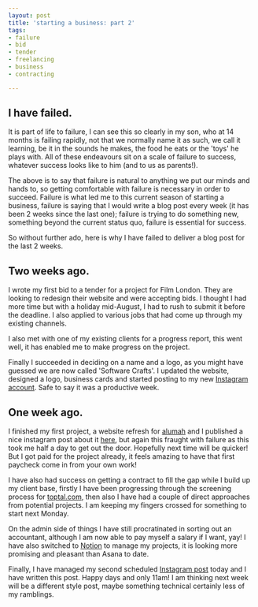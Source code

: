 ```yaml
---
layout: post
title: 'starting a business: part 2'
tags:
- failure
- bid
- tender
- freelancing
- business
- contracting

---
```

## I have failed.

It is part of life to failure, I can see this so clearly in my son, who at 14 months is failing rapidly, not that we normally name it as such, we call it learning, be it in the sounds he makes, the food he eats or the 'toys' he plays with. All of these endeavours sit on a scale of failure to success, whatever success looks like to him (and to us as parents!).

The above is to say that failure is natural to anything we put our minds and hands to, so getting comfortable with failure is necessary in order to succeed. Failure is what led me to this current season of starting a business, failure is saying that I would write a blog post every week (it has been 2 weeks since the last one); failure is trying to do something new, something beyond the current status quo, failure is essential for success.

So without further ado, here is why I have failed to deliver a blog post for the last 2 weeks.

## Two weeks ago.

I wrote my first bid to a tender for a project for Film London. They are looking to redesign their website and were accepting bids. I thought I had more time but with a holiday mid-August, I had to rush to submit it before the deadline. I also applied to various jobs that had come up through my existing channels.

I also met with one of my existing clients for a progress report, this went well, it has enabled me to make progress on the project.

Finally I succeeded in deciding on a name and a logo, as you might have guessed we are now called 'Software Crafts'. I updated the website, designed a logo, business cards and started posting to my new [Instagram account](https://www.instagram.com/softwarecrafts/ "Instagram Account"). Safe to say it was a productive week.

## One week ago.

I finished my first project, a website refresh for [alumah](https://www.alumah.co.uk "Alumah") and I published a nice instagram post about it [here](https://www.instagram.com/p/B1_zR5XnJ_R/ "Instgram Post"), but again this fraught with failure as this took me half a day to get out the door. Hopefully next time will be quicker! But I got paid for the project already, it feels amazing to have that first paycheck come in from your own work!

I have also had success on getting a contract to fill the gap while I build up my client base, firstly I have been progressing through the screening process for [toptal.com](), then also I have had a couple of direct approaches from potential projects. I am keeping my fingers crossed for something to start next Monday.

On the admin side of things I have still procratinated in sorting out an accountant, although I am now able to pay myself a salary if I want, yay! I have also switched to [Notion](https://www.notion.so "Notion") to manage my projects, it is looking more promising and pleasant than Asana to date.

Finally, I have managed my second scheduled [Instagram post](https://www.instagram.com/p/B2Q-nYgJ6ZA/ "Instagram post") today and I have written this post. Happy days and only 11am! I am thinking next week will be a different style post, maybe something technical certainly less of my ramblings.